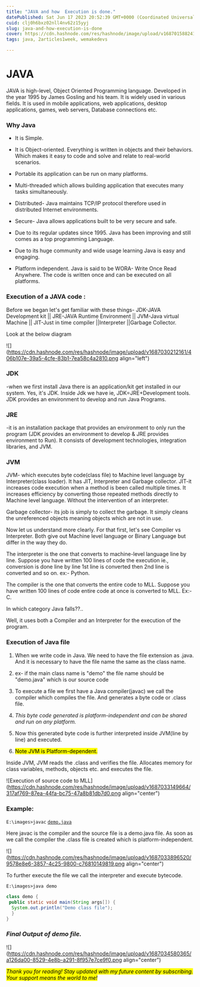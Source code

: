 ```yaml
---
title: "JAVA and how  Execution is done."
datePublished: Sat Jun 17 2023 20:52:39 GMT+0000 (Coordinated Universal Time)
cuid: clj0h6bxz02nll4nv62z15yyj
slug: java-and-how-execution-is-done
cover: https://cdn.hashnode.com/res/hashnode/image/upload/v1687015882416/98925717-2293-4b81-9431-03555bec35c8.png
tags: java, 2articles1week, wemakedevs

---
```


# JAVA

JAVA is high-level, Object Oriented Programming language. Developed in the year 1995 by James Gosling and his team. It is widely used in various fields. It is used in mobile applications, web applications, desktop applications, games, web servers, Database connections etc.

### Why Java

* It is Simple.
    
* It is Object-oriented. Everything is written in objects and their behaviors. Which makes it easy to code and solve and relate to real-world scenarios.
    
* Portable its application can be run on many platforms.
    
* Multi-threaded which allows building application that executes many tasks simultaneously.
    
* Distributed- Java maintains TCP/IP protocol therefore used in distributed Internet environments.
    
* Secure- Java allows applications built to be very secure and safe.
    
* Due to its regular updates since 1995. Java has been improving and still comes as a top programming Language.
    
* Due to its huge community and wide usage learning Java is easy and engaging.
    
* Platform independent. Java is said to be WORA- Write Once Read Anywhere. The code is written once and can be executed on all platforms.
    

### Execution of a JAVA code :

Before we began let's get familiar with these things- JDK-JAVA Development kit || JRE-JAVA Runtime Environment || JVM-Java virtual Machine || JIT-Just in time compiler ||Interpreter ||Garbage Collector.

Look at the below diagram

![](https://cdn.hashnode.com/res/hashnode/image/upload/v1687030212161/406b107e-39a5-4cfe-83b1-7ea58c4a2810.png align="left")

### JDK

\-when we first install Java there is an application/kit get installed in our system. Yes, it's JDK. Inside Jdk we have ie, JDK=JRE+Development tools. JDK provides an environment to develop and run Java Programs.

### JRE

\-it is an installation package that provides an environment to only run the program (JDK provides an environment to develop & JRE provides environment to Run). It consists of development technologies, integration libraries, and JVM.

### JVM

JVM- which executes byte code(class file) to Machine level language by Interpreter(class loader). It has JIT, Interpreter and Garbage collector. JIT-it increases code execution when a method is been called multiple times. It increases efficiency by converting those repeated methods directly to Machine level language. Without the intervention of an interpreter.

Garbage collector- its job is simply to collect the garbage. It simply cleans the unreferenced objects meaning objects which are not in use.

Now let us understand more clearly. For that first, let's see Compiler vs Interpreter. Both give out Machine level language or Binary Language but differ in the way they do.

The interpreter is the one that converts to machine-level language line by line. Suppose you have written 100 lines of code the execution ie., conversion is done line by line 1st line is converted then 2nd line is converted and so on. ex:- Python.

The compiler is the one that converts the entire code to MLL. Suppose you have written 100 lines of code entire code at once is converted to MLL. Ex:- C.

In which category Java falls??..

Well, it uses both a Compiler and an Interpreter for the execution of the program.

### Execution of Java file

1. When we write code in Java. We need to have the file extension as .java. And it is necessary to have the file name the same as the class name.
    
2. ex- if the main class name is "demo" the file name should be "demo.java" which is our source code
    
3. To execute a file we first have a Java compiler(javac) we call the compiler which compiles the file. And generates a byte code or .class file.
    
4. *This byte code generated is platform-independent and can be shared and run on any platform.*
    
5. Now this generated byte code is further interpreted inside JVM(line by line) and executed.
    
6. <mark>Note JVM is Platform-dependent.</mark>
    

Inside JVM, JVM reads the .class and verifies the file. Allocates memory for class variables, methods, objects etc. and executes the file.

![Execution of source code to  MLL](https://cdn.hashnode.com/res/hashnode/image/upload/v1687033149664/317af769-87ea-44fa-bc75-47a8b81db7d0.png align="center")

### Example:

`E:\images>javac` [`demo.java`](http://demo.java)

Here javac is the compiler and the source file is a demo.java file. As soon as we call the compiler the .class file is created which is platform-independent.

![](https://cdn.hashnode.com/res/hashnode/image/upload/v1687033896520/9578e8e6-3857-4c25-9800-c76810149819.png align="center")

To further execute the file we call the interpreter and execute bytecode.

`E:\images>java demo`

```java
class demo {
 public static void main(String args[]) {
  System.out.println("Demo class file"); 
  }
}
```

### ***Final Output of demo file.***

![](https://cdn.hashnode.com/res/hashnode/image/upload/v1687034580365/a126da00-8529-4e8b-a291-8f957e7ce9f0.png align="center")

*<mark>Thank you for reading! Stay updated with my future content by subscribing. Your support means the world to me!</mark>*